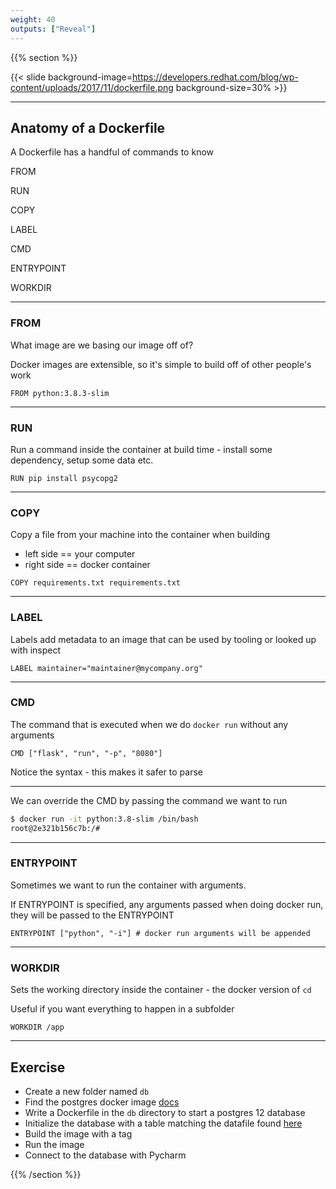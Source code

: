 ```yaml
---
weight: 40
outputs: ["Reveal"]
---
```


{{% section %}}

{{< slide background-image=https://developers.redhat.com/blog/wp-content/uploads/2017/11/dockerfile.png background-size=30% >}}

---

## Anatomy of a Dockerfile

A Dockerfile has a handful of commands to know

<p class="fragment">FROM</p>
<p class="fragment">RUN</p>
<p class="fragment">COPY</p>
<p class="fragment">LABEL</p>
<p class="fragment">CMD</p>
<p class="fragment">ENTRYPOINT</p>
<p class="fragment">WORKDIR</p>


---

### FROM

What image are we basing our image off of?

Docker images are extensible, so it's simple to build off of other people's work

```docker
FROM python:3.8.3-slim
```

---

### RUN

Run a command inside the container at build time - install some dependency, setup some data etc.

```docker
RUN pip install psycopg2
```

---

### COPY

Copy a file from your machine into the container when building

- left side == your computer
- right side == docker container

```docker
COPY requirements.txt requirements.txt
```

---

### LABEL

Labels add metadata to an image that can be used by tooling or looked up with inspect

```docker
LABEL maintainer="maintainer@mycompany.org"
```

---

### CMD

The command that is executed when we do `docker run` without any arguments


```docker
CMD ["flask", "run", "-p", "8080"]
```

Notice the syntax - this makes it safer to parse

---

We can override the CMD by passing the command we want to run

```bash
$ docker run -it python:3.8-slim /bin/bash
root@2e321b156c7b:/# 
```

---

### ENTRYPOINT

Sometimes we want to run the container with arguments. 

If ENTRYPOINT is specified, any arguments passed when doing docker run, they will be passed to the ENTRYPOINT

```docker
ENTRYPOINT ["python", "-i"] # docker run arguments will be appended
```

---

### WORKDIR

Sets the working directory inside the container - the docker version of `cd`

Useful if you want everything to happen in a subfolder

```docker
WORKDIR /app
```

---

## Exercise

- Create a new folder named `db`
- Find the postgres docker image [docs](https://hub.docker.com/_/postgres)
- Write a Dockerfile in the `db` directory to start a postgres 12 database
- Initialize the database with a table matching the datafile found [here](https://www.kaggle.com/benroshan/factors-affecting-campus-placement)
- Build the image with a tag
- Run the image
- Connect to the database with Pycharm

{{% /section %}}